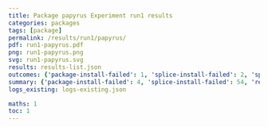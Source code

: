 ```yaml
---
title: Package papyrus Experiment run1 results
categories: packages
tags: [package]
permalink: /results/run1/papyrus/
pdf: run1-papyrus.pdf
png: run1-papyrus.png
svg: run1-papyrus.svg
results: results-list.json
outcomes: {'package-install-failed': 1, 'splice-install-failed': 2, 'splice-success': 3, 'rewiring-failed': 4}
summary: {'package-install-failed': 4, 'splice-install-failed': 54, 'rewiring-failed': 51, 'splice-success': 203, 'success-no-prediction': 0, 'predictions': {'spack-test': 203}, 'no-results-generated': 0, 'results-generated': 7, 'total-runs': 7}
logs_existing: logs-existing.json

maths: 1
toc: 1
---
```

